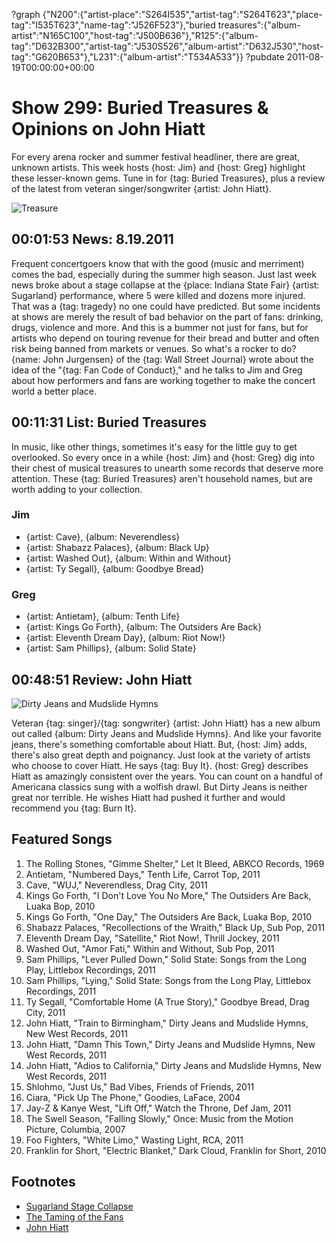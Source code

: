 ?graph {"N200":{"artist-place":"S264I535","artist-tag":"S264T623","place-tag":"I535T623","name-tag":"J526F523"},"buried treasures":{"album-artist":"N165C100","host-tag":"J500B636"},"R125":{"album-tag":"D632B300","artist-tag":"J530S526","album-artist":"D632J530","host-tag":"G620B653"},"L231":{"album-artist":"T534A533"}}
?pubdate 2011-08-19T00:00:00+00:00

# Show 299: Buried Treasures & Opinions on John Hiatt 

For every arena rocker and summer festival headliner, there are great, unknown artists. This week hosts {host: Jim} and {host: Greg} highlight these lesser-known gems. Tune in for {tag: Buried Treasures}, plus a review of the latest from veteran singer/songwriter {artist: John Hiatt}.

![Treasure](http://static.soundopinions.org/images/buriedtreasures/treasurepile.jpg)

## 00:01:53 News: 8.19.2011
Frequent concertgoers know that with the good (music and merriment) comes the bad, especially during the summer high season. Just last week news broke about a stage collapse at the {place: Indiana State Fair} {artist: Sugarland} performance, where 5 were killed and dozens more injured. That was a {tag: tragedy} no one could have predicted. But some incidents at shows are merely the result of bad behavior on the part of fans: drinking, drugs, violence and more. And this is a bummer not just for fans, but for artists who depend on touring revenue for their bread and butter and often risk being banned from markets or venues. So what's a rocker to do? {name: John Jurgensen} of the {tag: Wall Street Journal} wrote about the idea of the "{tag: Fan Code of Conduct}," and he talks to Jim and Greg about how performers and fans are working together to make the concert world a better place.

## 00:11:31 List: Buried Treasures
In music, like other things, sometimes it's easy for the little guy to get overlooked. So every once in a while {host: Jim} and {host: Greg} dig into their chest of musical treasures to unearth some records that deserve more attention. These {tag: Buried Treasures} aren't household names, but are worth adding to your collection.

### Jim
- {artist: Cave}, {album: Neverendless}
- {artist: Shabazz Palaces}, {album: Black Up}
- {artist: Washed Out}, {album: Within and Without}
- {artist: Ty Segall}, {album: Goodbye Bread}

### Greg
- {artist: Antietam}, {album: Tenth Life}
- {artist: Kings Go Forth}, {album: The Outsiders Are Back}
- {artist: Eleventh Dream Day}, {album: Riot Now!}
- {artist: Sam Phillips}, {album: Solid State}

## 00:48:51 Review: John Hiatt
![Dirty Jeans and Mudslide Hymns](http://www.themortonreport.com/2011/06/27/JohnHiattDirtyJeansMudslideHymns.jpg "94328/493319041")

Veteran {tag: singer}/{tag: songwriter} {artist: John Hiatt} has a new album out called {album: Dirty Jeans and Mudslide Hymns}. And like your favorite jeans, there's something comfortable about Hiatt. But, {host: Jim} adds, there's also great depth and poignancy. Just look at the variety of artists who choose to cover Hiatt. He says {tag: Buy It}. {host: Greg} describes Hiatt as amazingly consistent over the years. You can count on a handful of Americana classics sung with a wolfish drawl. But Dirty Jeans is neither great nor terrible. He wishes Hiatt had pushed it further and would recommend you {tag: Burn It}.


## Featured Songs
1. The Rolling Stones, "Gimme Shelter," Let It Bleed, ABKCO Records, 1969
2. Antietam, "Numbered Days," Tenth Life, Carrot Top, 2011
3. Cave, "WUJ," Neverendless, Drag City, 2011
4. Kings Go Forth, "I Don't Love You No More," The Outsiders Are Back, Luaka Bop, 2010
5. Kings Go Forth, "One Day," The Outsiders Are Back, Luaka Bop, 2010
6. Shabazz Palaces, "Recollections of the Wraith," Black Up, Sub Pop, 2011
7. Eleventh Dream Day, "Satellite," Riot Now!, Thrill Jockey, 2011
8. Washed Out, "Amor Fati," Within and Without, Sub Pop, 2011
9. Sam Phillips, "Lever Pulled Down," Solid State: Songs from the Long Play, Littlebox Recordings, 2011
10. Sam Phillips, "Lying," Solid State: Songs from the Long Play, Littlebox Recordings, 2011
11. Ty Segall, "Comfortable Home (A True Story)," Goodbye Bread, Drag City, 2011
12. John Hiatt, "Train to Birmingham," Dirty Jeans and Mudslide Hymns, New West Records, 2011
13. John Hiatt, "Damn This Town," Dirty Jeans and Mudslide Hymns, New West Records, 2011
14. John Hiatt, "Adios to California," Dirty Jeans and Mudslide Hymns, New West Records, 2011
15. Shlohmo, "Just Us," Bad Vibes, Friends of Friends, 2011
16. Ciara, "Pick Up The Phone," Goodies, LaFace, 2004
17. Jay-Z & Kanye West, "Lift Off," Watch the Throne, Def Jam, 2011
18. The Swell Season, "Falling Slowly," Once: Music from the Motion Picture, Columbia, 2007
19. Foo Fighters, "White Limo," Wasting Light, RCA, 2011
20. Franklin for Short, "Electric Blanket," Dark Cloud, Franklin for Short, 2010


## Footnotes
- [Sugarland Stage Collapse](http://www.rollingstone.com/music/news/sugarland-plan-memorial-for-fans-lost-in-stage-collapse-20110817)
- [The Taming of the Fans](http://www.wsj.com/articles/SB10001424052702304803104576427723544187238)
- [John Hiatt](http://www.johnhiatt.com/)
